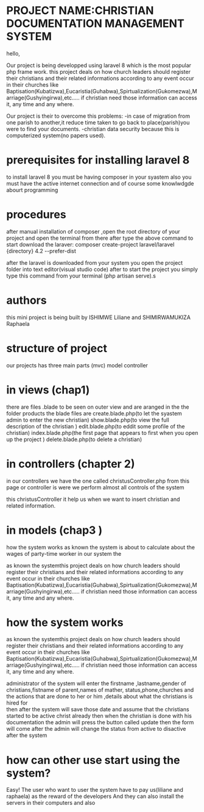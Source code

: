 

PROJECT NAME:CHRISTIAN DOCUMENTATION MANAGEMENT SYSTEM
=======================================================

hello,

Our project is being developped using laravel 8 which is the most popular php frame work.
this project deals on how church leaders should register their christians and  their related informations according to any event occur in their churches like 
Baptisation(Kubatizwa),Eucaristia(Guhabwa),Spirtualization(Gukomezwa),Marriage(Gushyingirwa),etc.....
if christian need those information can access it, any time and any where.

Our project is their to overcome this problems:
-in case of migration from one parish to another,it reduce time taken to go back to place(parish)you were to find your documents.
-christian data security because this is computerized system(no papers used).  

prerequisites for installing laravel 8
=========================================
to install laravel 8 you must be having composer in your syastem also you must have the active internet connection 
and of course some knowlwdgde abourt programming 

procedures
===========

after manual installation of composer ,open the root directory of your project and open the terminal from there 
after type the above command to start download the laraver:
composer create-project laravel/laravel {directory} 4.2 --prefer-dist

after the laravel is downloaded from your system you open the project folder into text editor(visual studio code)
after to start the project you simply type this command from your terminal (php artisan serve).s 

authors
=======
this mini project is being built by ISHIMWE Liliane and SHIMIRWAMUKIZA Raphaela 

structure of project
====================
our projects has three main parts (mvc) model controller

in views (chap1)
================
there are files .blade to be seen on outer view and are aranged in the the folder products
the blade files are 
create.blade.php(to let the syastem admin to enter the new christian)
show.blade.php(to view the full description of the christian )
edit.blade.php(to eddit some profile of the christian)
index.blade.php(the first page that appears to first when you open up the project )
delete.blade.php(to delete a christian)



in controllers (chapter 2)
==========================
in our controllers we have the one called christusController.php
from this page or controller is were we perform almost all controls of the system 

this christusController it help us when we want to insert christian and related information.

in models (chap3 )
===================
how the system works 
as known the system is about to calculate about the wages of party-time worker in our system the

as known the systemthis project deals on how church leaders should register their christians and  their related informations according 
to any event occur in their churches like 
Baptisation(Kubatizwa),Eucaristia(Guhabwa),Spirtualization(Gukomezwa),Marriage(Gushyingirwa),etc.....
if christian need those information can access it, any time and any where.

how the system works 
====================
as known the systemthis project deals on how church leaders should register their christians and  their related informations according
 to any event occur in their churches like 
Baptisation(Kubatizwa),Eucaristia(Guhabwa),Spirtualization(Gukomezwa),Marriage(Gushyingirwa),etc.....
if christian need those information can access it, any time and any where.


 administrator of the system will enter the firstname ,lastname,gender of christians,fistname of parent,names of mather,
status,phone,churches and the actions that are done to her or him ,details about what the christians is hired for  
then after the system will save those date and assume that the christians started to be active christ already then when the christian is done with his documentation
the admin will press the button called update then the form will come after the admin will change the status from active to disactive after the system 

how can other use start using the system?
==========================================
Easy!
The user who want to user the system have to pay us(liliane and raphaela) as the reward of the developers
And they can also install the servers in their computers  and also 
